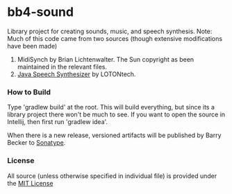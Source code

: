 # bb4-sound

Library project for creating sounds, music, and speech synthesis.
Note: Much of this code came from two sources (though extensive modifications have been made)
  1) MidiSynch by Brian Lichtenwalter. The Sun copyright as been maintained in the relevant files.
  2) [Java Speech Synthesizer](http://www.javaworld.com/javaworld/jw-08-2001/jw-0817-javatalk.html?page=1) by LOTONtech.

### How to Build
Type 'gradlew build' at the root. This will build everything, but since its a library project there won't be much to see. If you want to open the source in Intellij, then first run 'gradlew idea'.

When there is a new release, versioned artifacts will be published by Barry Becker to [Sonatype](https://oss.sonatype.org).

### License
All source (unless otherwise specified in individual file) is provided under the [MIT License](http://www.opensource.org/licenses/MIT)



